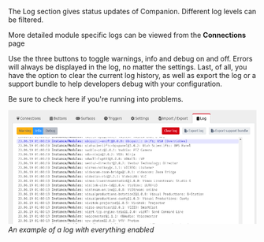 The Log section gives status updates of Companion. Different log levels can be filtered.

More detailed module specific logs can be viewed from the **Connections** page

Use the three buttons to toggle warnings, info and debug on and off. Errors will always be displayed in the log, no matter the settings. Last, of all, you have the option to clear the current log history, as well as export the log or a support bundle to help developers debug with your configuration.

Be sure to check here if you're running into problems.

![Log File](images/log.png?raw=true 'Log File')  
_An example of a log with everything enabled_
